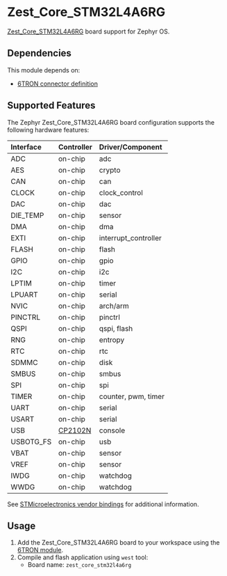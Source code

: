 # Zest_Core_STM32L4A6RG

[Zest_Core_STM32L4A6RG](https://6tron.io/zest_core/zest_core_stm32l4a6rg_3_1_0) board support for Zephyr OS.

## Dependencies

This module depends on:
- [6TRON connector definition](https://github.com/catie-aq/zephyr_6tron-connector)

## Supported Features

The Zephyr Zest_Core_STM32L4A6RG board configuration supports the following hardware features:

| Interface | Controller | Driver/Component                               |
| :-------- | :--------- | :--------------------------------------------- |
| ADC       | on-chip    | adc                                            |
| AES       | on-chip    | crypto                                         |
| CAN       | on-chip    | can                                            |
| CLOCK | on-chip | clock_control |
| DAC       | on-chip    | dac                                            |
| DIE_TEMP | on-chip    | sensor                              |
| DMA       | on-chip    | dma                                            |
| EXTI      | on-chip    | interrupt_controller                           |
| FLASH     | on-chip    | flash                                          |
| GPIO      | on-chip    | gpio                                           |
| I2C       | on-chip    | i2c                                            |
| LPTIM     | on-chip    | timer                                          |
| LPUART    | on-chip    | serial                                         |
| NVIC      | on-chip    | arch/arm |
| PINCTRL   | on-chip    | pinctrl                                        |
| QSPI      | on-chip    | qspi, flash                                    |
| RNG       | on-chip    | entropy                                        |
| RTC       | on-chip    | rtc                                            |
| SDMMC     | on-chip    | disk                                           |
| SMBUS     | on-chip    | smbus                                          |
| SPI       | on-chip    | spi                                            |
| TIMER | on-chip | counter, pwm, timer |
| UART      | on-chip    | serial                                         |
| USART     | on-chip    | serial                                         |
| USB | [CP2102N](https://www.silabs.com/developers/usb-to-uart-bridge-vcp-drivers) | console |
| USBOTG_FS | on-chip    | usb                   |
| VBAT      | on-chip    | sensor                              |
| VREF      | on-chip    | sensor                              |
| IWDG | on-chip | watchdog |
| WWDG | on-chip | watchdog |


See [STMicroelectronics vendor bindings](https://docs.zephyrproject.org/latest/build/dts/api/bindings.html#dt-vendor-st) for additional information.

## Usage

1. Add the Zest_Core_STM32L4A6RG board to your workspace using the [6TRON module](https://github.com/catie-aq/zephyr_6tron-manifest.git).
2. Compile and flash application using `west` tool:
   - Board name: `zest_core_stm32l4a6rg`
